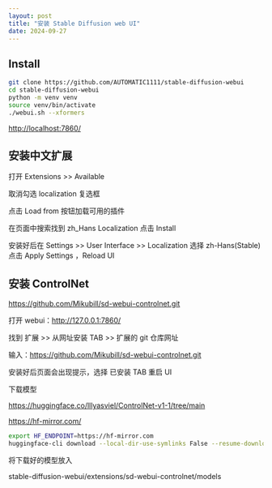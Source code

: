 ```yaml
---
layout: post
title: "安装 Stable Diffusion web UI"
date: 2024-09-27
---
```


## Install

```bash
git clone https://github.com/AUTOMATIC1111/stable-diffusion-webui
cd stable-diffusion-webui
python -m venv venv
source venv/bin/activate​
./webui.sh --xformers
```

<http://localhost:7860/>


## 安装中文扩展

打开 Extensions >> Available

取消勾选 localization 复选框

点击 Load from 按钮加载可用的插件

在页面中搜索找到 zh_Hans Localization 点击 Install

安装好后在 Settings >> User Interface >> Localization 选择 zh-Hans(Stable) 点击 Apply Settings ，Reload UI


## 安装 ControlNet

<https://github.com/Mikubill/sd-webui-controlnet.git>


打开 webui：http://127.0.0.1:7860/

找到 扩展 >> 从网址安装 TAB >> 扩展的 git 仓库网址

输入：https://github.com/Mikubill/sd-webui-controlnet.git

安装好后页面会出现提示，选择 已安装 TAB 重启 UI

下载模型

<https://huggingface.co/lllyasviel/ControlNet-v1-1/tree/main>

<https://hf-mirror.com/>

```bash
export HF_ENDPOINT=https://hf-mirror.com
huggingface-cli download --local-dir-use-symlinks False --resume-download lllyasviel/ControlNet-v1-1 --local-dir ControlNet-v1-1
```

将下载好的模型放入

stable-diffusion-webui/extensions/sd-webui-controlnet/models

